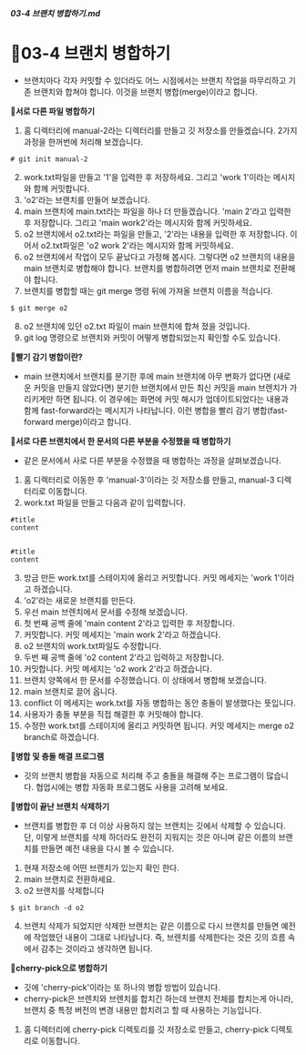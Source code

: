 ***03-4 브랜치 병합하기.md***

# 🌴03-4 브랜치 병합하기
 - 브랜치마다 각자 커밋할 수 있더라도 어느 시점에서는 브랜치 작업을 마무리하고 기존 브랜치와 합쳐야 합니다. 이것을 브랜치 병합(merge)이라고 합니다.

**🌱서로 다른 파일 병합하기**
1. 홈 디렉터리에 manual-2라는 디렉터리를 만들고 깃 저장소를 만들겠습니다. 2가지 과정을 한꺼번에 처리해 보겠습니다.
```
# git init manual-2
```
2. work.txt파일을 만들고 '1'을 입력한 후 저장하세요. 그리고 'work 1'이라는 메시지와 함께 커밋합니다.
3. 'o2'라는 브랜치를 만들어 보겠습니다.
4. main 브랜치에 main.txt라는 파일을 하나 더 만들겠습니다. 'main 2'라고 입력한 후 저장합니다. 그리고 'main work2'라는 메시지와 함께 커밋하세요.
5. o2 브랜치에서 o2.txt라는 파일을 만들고, '2'라는 내용을 입력한 후 저장합니다. 이어서 o2.txt파일은 'o2 work 2'라는 메시지와 함께 커밋하세요.
6. o2 브랜치에서 작업이 모두 끝났다고 가정해 봅시다. 그렇다면 o2 브랜치의 내용을 main 브랜치로 병합해야 합니다. 브랜치를 병합하려면 먼저 main 브랜치로 전환해야 합니다.
7. 브랜치를 병합할 때는 git merge 명령 뒤에 가져올 브랜치 이름을 적습니다.
```
$ git merge o2
```
8. o2 브랜치에 있던 o2.txt 파일이 main 브랜치에 합쳐 졌을 것입니다.
9. git log 명령으로 브랜치와 커밋이 어떻게 병합되었는지 확인할 수도 있습니다.

**🌿빨기 감기 병합이란?**
 - main 브랜치에서 브랜치를 분기한 후에 main 브랜치에 아무 변화가 없다면 (새로운 커밋을 만들지 않았다면) 분기한 브랜치에서 만든 최신 커밋을 main 브렌치가 가리키게만 하면 됩니다. 이 경우에는 화면에 커밋 해시가 업데이트되었다는 내용과 함께 fast-forward라는 메시지가 나타납니다. 이런 병합을 빨리 감기 병합(fast-forward merge)이라고 합니다.

 **🌱서로 다른 브랜치에서 한 문서의 다른 부분을 수정했을 때 병합하기**
  - 같은 문서에서 사로 다른 부분을 수정했을 때 병합하는 과정을 살펴보겠습니다.
  
  1. 홈 디렉터리로 이동한 후 'manual-3'이라는 깃 저장소를 만들고, manual-3 디렉터리로 이동합니다.
  2. work.txt 파일을 만들고 다음과 같이 입력합니다.
  ```
  #title
  content


  #title
  content
  ```
  3. 방금 만든 work.txt를 스테이지에 올리고 커밋합니다. 커밋 메세지는 'work 1'이라고 하겠습니다.
  4. 'o2'라는 새로운 브랜치를 만든다.
  5. 우선 main 브렌치에서 문서를 수정해 보겠습니다.
  6. 첫 번째 공백 줄에 'main content 2'라고 입력한 후 저장합니다.
  7. 커밋합니다. 커밋 메세지는 'main work 2'라고 하겠습니다.
  8. o2 브랜치의 work.txt파일도 수정합니다.
  9. 두번 째 공백 줄에 'o2 content 2'라고 입력하고 저장합니다.
  10. 커밋합니다. 커밋 메세지는 'o2 work 2'라고 하겠습니다.
  11. 브랜치 양쪽에서 한 문서를 수정했습니다. 이 상태에서 병합해 보겠습니다.
  12. main 브랜치로 끌어 옵니다.
  13. conflict 이 메세지는 work.txt를 자동 병합하는 동안 충돌이 발생했다는 뜻입니다.
  14. 사용자가 충돌 부분을 직접 해결한 후 커밋해야 합니다.
  15. 수정한 work.txt를 스테이지에 올리고 커밋하면 됩니다. 커밋 메세지는 merge o2 branch로 하겠습니다.

**🌿병합 및 충돌 해결 프로그램**
 - 깃의 브랜치 병합을 자동으로 처리해 주고 충돌을 해결해 주는 프로그램이 많습니다. 협업시에는 병합 자동화 프로그램도 사용을 고려해 보세요.

**🌱병합이 끝난 브랜치 삭제하기**
 - 브랜치를 병합한 후 더 이상 사용하지 않는 브랜치는 깃에서 삭제할 수 있습니다. 단, 이렇게 브랜치를 삭제 하더라도 완전히 지워지는 것은 아니며 같은 이름의 브랜치를 만들면 예전 내용을 다시 볼 수 있습니다.

 1. 현재 저장소에 어떤 브랜치가 있는지 확인 한다.
 2. main 브랜치로 전환하세요.
 3. o2 브랜치를 삭제합니다
 ```
 $ git branch -d o2
 ```
 4. 브랜치 삭제가 되었지만 삭제한 브랜치는 같은 이름으로 다시 브랜치를 만들면 예전에 작업했던 내용이 그대로 나타납니다. 즉, 브렌치를 삭제한다는 것은 깃의 흐름 속에서 감추는 것이라고 생각하면 됩니다.

**🌱cherry-pick으로 병합하기**
 - 깃에 'cherry-pick'이라는 또 하나의 병합 방법이 있습니다.
 - cherry-pick은 브렌치와 브렌치를 합치긴 하는데 브랜치 전체를 합치는게 아니라, 브랜치 중 특정 버전의 변경 내용만 합치려고 할 때 사용하는 기능입니다.

 1. 홈 디렉터리에 cherry-pick 디렉토리를 깃 저장소로 만들고, cherry-pick 디렉토리로 이동합니다.

 